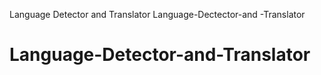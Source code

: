 Language Detector and Translator
Language-Dectector-and -Translator
# Language-Detector-and-Translator
